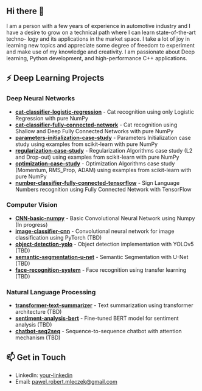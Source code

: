 ## Hi there 👋

I am a person with a few years of experience in automotive industry and I have
a desire to grow on a technical path where I can learn state-of-the-art techno-
logy and its applications in the market space. I take a lot of joy in learning new
topics and appreciate some degree of freedom to experiment and make use of
my knowledge and creativity. I am passionate about Deep learning, Python development, and high-performance C++ applications.

## ⚡ Deep Learning Projects

### Deep Neural Networks
- [**cat-classifier-logistic-regression**](https://github.com/EmeridEngineering/DL_Coursera_C1_CW2_Logistic_Regression) - Cat recognition using only Logistic Regression with pure NumPy
- [**cat-classifier-fully-connected-network**](https://github.com/EmeridEngineering/DL_Coursera_C1_CW4_Shallow_and_Deep_Fully_Connected_Networks) -  Cat recognition using Shallow and Deep Fully Connected Networks with pure NumPy
- [**parameters-initialization-case-study**](https://github.com/EmeridEngineering/DL_Coursera_C2_CW1_Parameters_Initialization_case_study) - Parameters Initialization case study using examples from scikit-learn with pure NumPy
- [**regularization-case-study**](https://github.com/EmeridEngineering/DL_Coursera_C2_CW1_Regularization) - Regularization Algorithms case study (L2 and Drop-out) using examples from scikit-learn with pure NumPy
- [**optimization-case-study**](https://github.com/EmeridEngineering/DL_Coursera_C2_CW2_Mini_batches_and_optimization) - Optimization Algorithms case study (Momentum, RMS_Prop, ADAM) using examples from scikit-learn with pure NumPy
- [**number-classifier-fully-connected-tensorflow**](https://github.com/EmeridEngineering/DL_Coursera_C2_CW3_Fully_Connected_Network_tf) - Sign Language Numbers recognition using Fully Connected Network with TensorFlow

### Computer Vision
- [**CNN-basic-numpy**](https://github.com/EmeridEngineering/DL_Coursera_C3_CW1_Basic_CNN_using_Numpy) - Basic Convolutional Neural Network using Numpy (In progress)
- [**image-classifier-cnn**](https://github.com/username/image-classifier-cnn) - Convolutional neural network for image classification using PyTorch (TBD)
- [**object-detection-yolo**](https://github.com/username/object-detection-yolo) - Object detection implementation with YOLOv5 (TBD) 
- [**semantic-segmentation-u-net**](https://github.com/username/object-detection-yolo) - Semantic Segmentation with U-Net (TBD)
- [**face-recognition-system**](https://github.com/username/face-recognition-system) - Face recognition using transfer learning (TBD)


### Natural Language Processing
- [**transformer-text-summarizer**](https://github.com/username/transformer-text-summarizer) - Text summarization using transformer architecture (TBD)
- [**sentiment-analysis-bert**](https://github.com/username/sentiment-analysis-bert) - Fine-tuned BERT model for sentiment analysis (TBD)
- [**chatbot-seq2seq**](https://github.com/username/chatbot-seq2seq) - Sequence-to-sequence chatbot with attention mechanism (TBD)

<!--
### Reinforcement Learning
- [**deep-q-learning**](https://github.com/username/deep-q-learning) - Deep Q-Network implementation for Atari games
- [**policy-gradient-methods**](https://github.com/username/policy-gradient-methods) - Various policy gradient algorithms for RL tasks
-->
<!--
## 🐍 Python Projects

### Data Science & Analysis
- [**data-visualization-dashboard**](https://github.com/username/data-visualization-dashboard) - Interactive data visualization with Plotly and Dash
- [**pandas-data-analysis**](https://github.com/username/pandas-data-analysis) - Collection of data analysis notebooks using pandas
- [**scikit-learn-examples**](https://github.com/username/scikit-learn-examples) - Machine learning examples with scikit-learn
-->
<!--
### Web Development
- [**flask-rest-api**](https://github.com/username/flask-rest-api) - RESTful API built with Flask and SQLAlchemy
- [**django-blog-app**](https://github.com/username/django-blog-app) - Full-featured blog application using Django
- [**fastapi-microservice**](https://github.com/username/fastapi-microservice) - High-performance microservice with FastAPI

### Automation & Tools
- [**python-automation-scripts**](https://github.com/username/python-automation-scripts) - Collection of scripts for automating daily tasks
- [**web-scraper-toolkit**](https://github.com/username/web-scraper-toolkit) - Web scraping tools using BeautifulSoup and Selenium
- [**cli-task-manager**](https://github.com/username/cli-task-manager) - Command-line task management application
-->

<!--
## 🔧 C++ Projects

### 
- [**custom-memory-allocator**](https://github.com/username/custom-memory-allocator) - High-performance memory allocator implementation
-->
<!-- 
### Systems Programming
- [**custom-memory-allocator**](https://github.com/username/custom-memory-allocator) - High-performance memory allocator implementation
- [**thread-pool-library**](https://github.com/username/thread-pool-library) - Thread pool implementation for parallel task execution
- [**file-system-simulator**](https://github.com/username/file-system-simulator) - Simple file system implementation

### Game Development
- [**opengl-3d-engine**](https://github.com/username/opengl-3d-engine) - 3D rendering engine using OpenGL
- [**physics-simulation**](https://github.com/username/physics-simulation) - Real-time physics simulation with rigid body dynamics
- [**game-ai-algorithms**](https://github.com/username/game-ai-algorithms) - Collection of AI algorithms for games

### Performance-Critical Applications
- [**signal-processing-library**](https://github.com/username/signal-processing-library) - Fast signal processing algorithms in C++
- [**high-frequency-trading-system**](https://github.com/username/high-frequency-trading-system) - Low-latency trading system components
- [**image-processing-filters**](https://github.com/username/image-processing-filters) - Optimized image processing algorithms
-->
<!-- 
## 📊 GitHub Stats

![Your GitHub stats](https://github-readme-stats.vercel.app/api?username=EmeridEngineering&show_icons=true&theme=radical)
-->
## 📫 Get in Touch

- LinkedIn: [your-linkedin](https://linkedin.com/in/your-linkedin)
- Email: pawel.robert.mleczek@gmail.com
